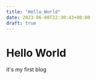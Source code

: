 ```yaml
---
title: "Hello_World"
date: 2023-06-08T22:30:43+08:00
draft: true
---
```


# Hello World
it's my first blog